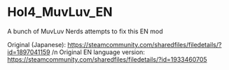 # HoI4_MuvLuv_EN
A bunch of MuvLuv Nerds attempts to fix this EN mod

Original (Japanese): https://steamcommunity.com/sharedfiles/filedetails/?id=1897041159 /n
Original EN language version: https://steamcommunity.com/sharedfiles/filedetails/?id=1933460705
